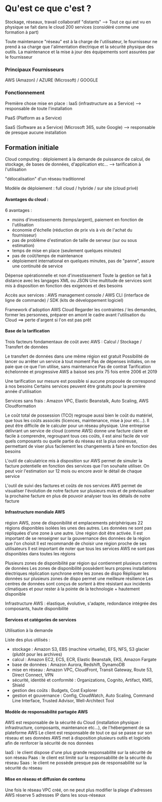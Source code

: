 
# Qu'est ce que c'est ? 

Stockage, réseaux, travail collaboratif "distants" 
--> Tout ce qui est vu en physique se fait dans le cloud
200 services (considéré comme une formation à part)

Toute maintenance "réseau" est à la charge de l'utilisateur, le fournisseur ne prend à sa charge que l'alimentation électrique et la sécurité physique des outils.
La maintenance et la mise à jour des équipements sont assurées par le fournisseur

### Principaux Fournisseurs

AWS (Amazon) / AZURE (Microsoft) / GOOGLE

### Fonctionnement 

Première chose mise en place : IaaS (infrastructure as a Service)
--> responsable de toute l'installation 

PaaS (Platform as a Service)

SaaS (Software as a Service) (Microsoft 365, suite Google)
--> responsable de presque aucune installation
## Formation initiale 

Cloud computing : déploiement à la demande de puissance de calcul, de stockage, de bases de données, d'application etc...
--> tarification à l'utilisation

"délocalisation" d'un réseau traditionnel 

Modèle de déploiement : full cloud / hybride / sur site (cloud privé)

#### Avantages du cloud : 

6 avantages : 
- moins d'investissements (temps/argent), paiement en fonction de l'utilisation
- économie d'échelle (réduction de prix vis à vis de l'achat du fournisseur)
- pas de problème d'estimation de taille de serveur (sur ou sous estimation)
- temps de mise en place (seulement quelques minutes)
- pas de coût/temps de maintenance
- déploiement international en quelques minutes, pas de "panne", assure une continuité de service

Dépense opérationnelle et non d'investissement 
Toute la gestion se fait à distance avec les langages XML ou JSON
Une multitude de services sont mis à disposition en fonction des exigences et des besoins 

Accès aux services : AWS management console / AWS CLI (interface de ligne de commande) / SDK (kits de développement logiciel)

Framework d'adoption AWS Cloud 
Regarder les contraintes / les demandes, former les personnes, préparer en amont le cadre avant l'utilisation du Cloud
==> perte d'argent si l'on est pas prêt 

#### Base de la tarification 

Trois facteurs fondamentaux de coût avec AWS : Calcul / Stockage / Transfert de données

Le transfert de données dans une même région est gratuit 
Possibilité de lancer ou arrêter un service à tout moment 
Pas de dépenses initiales, on ne paie que ce que l'on utilise, sans maintenance
Pas de contrat 
Tarification échelonnée et progressive
AWS a baissé ses prix 75 fois entre 2006 et 2019

Une tarification sur mesure est possible si aucune proposée de correspond à nos besoins
Certains services peuvent être gratuits pour la première année d'utilisation 

Services sans frais : Amazon VPC, Elastic Beanstalk, Auto Scaling, AWS Cloudformation

Le coût total de possession (TCO) regroupe aussi bien le coût du matériel, que tous les coûts associés (licences, maintenance, mise à jour etc...). Il peut être difficile de le calculer pour un réseau physique.
Une entreprise délivrant un service de cloud (comme AWS) donne une facture claire et facile à comprendre, regroupant tous ces coûts, il est ainsi facile de voir quels composants ou quelle partie du réseau est la plus onéreuse, permettant de viser plus facilement les changements à faire en fonction des besoins 

L'outil de calculatrice mis à disposition sur AWS permet de simuler la facture potentielle en fonction des services que l'on souhaite utiliser.
On peut voir l'estimation sur 12 mois ou encore avoir le détail de chaque service

L'outil de suivi des factures et coûts de nos services AWS permet de visualiser l'évolution de notre facture sur plusieurs mois et de prévisualiser la prochaine facture en plus de pouvoir analyser tous les détails de notre facture 

#### Infrastructure mondiale AWS

région AWS, zone de disponibilité et emplacements périphériques
22 régions disponibles isolées les unes des autres. Les données ne sont pas répliquées d'une zone à une autre. Une région doit être activée. Il est important de se renseigner sur la gouvernance des données de la région que l'on choisit
Il est recommandé de choisir une région proche de ses utilisateurs 
Il est important de noter que tous les services AWS ne sont pas disponibles dans toutes les régions 

Plusieurs zones de disponibilité par région qui contiennent plusieurs centres de données 
Les zones de disponibilité possèdent leurs propres installations électriques 
réplication synchrone entre les zones de dispo
Répliquer les données sur plusieurs zones de dispo permet une meilleure résilience 
Les centres de données sont conçus de sortent à être résistant aux incidents climatiques et pour rester à la pointe de la technologie + hautement disponible 

Infrastructure AWS : élastique, évolutive, s'adapte, redondance intégrée des composants, haute disponibilité 

#### Services et catégories de services

Utilisation à la demande

Liste des plus utilisés : 
- stockage : Amazon S3, EBS (machine virtuelle), EFS, NFS, S3 glacier (plutôt pour les archives)
- calcul : Amazon EC2, ECS, ECR, Elastic Beanstalk, EKS, Amazon Fargate
- base de données : Amazon Aurora, Redshift, DynamoDB
- mise en réseau : Amazon VPC, CloudFront, Transit Gateway, Route 53, Direct Connect, VPN
- sécurité, identité et conformité : Organizations, Cognito, Artifact, KMS, Shield
- gestion des coûts : Budgets, Cost Explorer
- gestion et gouvernance : Config, CloudWatch, Auto Scaling, Command Line Interface, Trusted Advisor, Well-Architect Tool

#### Modèle de responsabilité partagée AWS

AWS est responsable de la sécurité du Cloud (installation physique : infrastructure, composants, maintenance etc...), de l'hébergement de sa plateforme AWS
Le client est responsable de tout ce qui se passe sur son réseau et ses données
AWS met à disposition plusieurs outils et logiciels afin de renforcer la sécurité de nos données

IaaS : le client dispose d'une plus grande responsabilité sur la sécurité de son réseau
Paas : le client est limité sur la responsabilité de la sécurité du réseau
Saas : le client ne possède presque pas de responsabilité sur la sécurité du réseau

#### Mise en réseau et diffusion de contenu

Une fois le réseau VPC créé, on ne peut plus modifier la plage d'adresses 
AWS réserve 5 adresses IP dans les sous-réseaux

